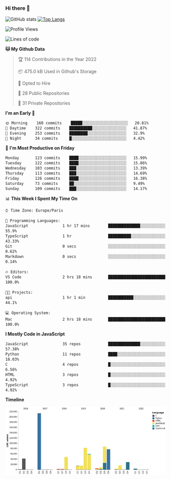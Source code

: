 ### Hi there 👋


![GitHub stats](https://github-readme-stats.vercel.app/api?username=eastkap&theme=dark&show_icons=true&count_private=true)
[![Top Langs](https://github-readme-stats.vercel.app/api/top-langs/?username=eastkap&layout=compact)](https://github.com/anuraghazra/github-readme-stats)



<!--START_SECTION:waka-->
![Profile Views](http://img.shields.io/badge/Profile%20Views-0-blue)

![Lines of code](https://img.shields.io/badge/From%20Hello%20World%20I%27ve%20Written-713434%20lines%20of%20code-blue)

**🐱 My Github Data** 

> 🏆 114 Contributions in the Year 2022
 > 
> 📦 475.0 kB Used in Github's Storage 
 > 
> 💼 Opted to Hire
 > 
> 📜 28 Public Repositories 
 > 
> 🔑 31 Private Repositories  
 > 
**I'm an Early 🐤** 

```text
🌞 Morning    160 commits    █████░░░░░░░░░░░░░░░░░░░░   20.81% 
🌆 Daytime    322 commits    ██████████░░░░░░░░░░░░░░░   41.87% 
🌃 Evening    253 commits    ████████░░░░░░░░░░░░░░░░░   32.9% 
🌙 Night      34 commits     █░░░░░░░░░░░░░░░░░░░░░░░░   4.42%

```
📅 **I'm Most Productive on Friday** 

```text
Monday       123 commits    ████░░░░░░░░░░░░░░░░░░░░░   15.99% 
Tuesday      122 commits    ████░░░░░░░░░░░░░░░░░░░░░   15.86% 
Wednesday    103 commits    ███░░░░░░░░░░░░░░░░░░░░░░   13.39% 
Thursday     113 commits    ███░░░░░░░░░░░░░░░░░░░░░░   14.69% 
Friday       126 commits    ████░░░░░░░░░░░░░░░░░░░░░   16.38% 
Saturday     73 commits     ██░░░░░░░░░░░░░░░░░░░░░░░   9.49% 
Sunday       109 commits    ███░░░░░░░░░░░░░░░░░░░░░░   14.17%

```


📊 **This Week I Spent My Time On** 

```text
⌚︎ Time Zone: Europe/Paris

💬 Programming Languages: 
JavaScript               1 hr 17 mins        ██████████████░░░░░░░░░░░   55.9% 
TypeScript               1 hr                ██████████░░░░░░░░░░░░░░░   43.33% 
Git                      0 secs              ░░░░░░░░░░░░░░░░░░░░░░░░░   0.62% 
Markdown                 0 secs              ░░░░░░░░░░░░░░░░░░░░░░░░░   0.14%

🔥 Editors: 
VS Code                  2 hrs 18 mins       █████████████████████████   100.0%

🐱‍💻 Projects: 
api                      1 hr 1 min          ███████████░░░░░░░░░░░░░░   44.1%

💻 Operating System: 
Mac                      2 hrs 18 mins       █████████████████████████   100.0%

```

**I Mostly Code in JavaScript** 

```text
JavaScript               35 repos            ██████████████░░░░░░░░░░░   57.38% 
Python                   11 repos            ████░░░░░░░░░░░░░░░░░░░░░   18.03% 
C                        4 repos             █░░░░░░░░░░░░░░░░░░░░░░░░   6.56% 
HTML                     3 repos             █░░░░░░░░░░░░░░░░░░░░░░░░   4.92% 
TypeScript               3 repos             █░░░░░░░░░░░░░░░░░░░░░░░░   4.92%

```


**Timeline**

![Chart not found](https://raw.githubusercontent.com/Eastkap/Eastkap/main/charts/bar_graph.png) 


<!--END_SECTION:waka-->

<!--
**Eastkap/eastkap** is a ✨ _special_ ✨ repository because its `README.md` (this file) appears on your GitHub profile.

Here are some ideas to get you started:

- 🔭 I’m currently working on ...
- 🌱 I’m currently learning ...
- 👯 I’m looking to collaborate on ...
- 🤔 I’m looking for help with ...
- 💬 Ask me about ...
- 📫 How to reach me: ...
- 😄 Pronouns: ...
- ⚡ Fun fact: ...
-->
